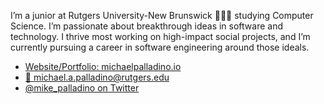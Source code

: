 I’m a junior at Rutgers University-New Brunswick 🧑🏻‍🎓 studying Computer Science. I’m passionate about breakthrough ideas in software and technology. I thrive most working on high-impact social projects, and I’m currently pursuing a career in software engineering around those ideals.

- [Website/Portfolio: michaelpalladino.io](https://michaelpalladino.io)
- [📧 michael.a.palladino@rutgers.edu](mailto:michael.a.palladino@rutgers.edu)
- [@mike_palladino on Twitter](https://twitter.com/mike_palladino)
